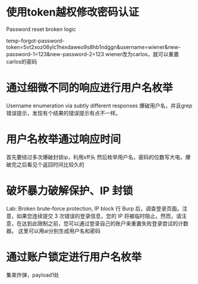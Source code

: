 # 使用token越权修改密码认证
Password reset broken logic

temp-forgot-password-token=5vt2xoz06ylc1hexdaweo9s8hb1ndggn&username=wiener&new-password-1=123&new-password-2=123
wiener改为carlos，就可以重置carlos的密码

# 通过细微不同的响应进行用户名枚举
Username enumeration via subtly different responses
爆破用户名，并且grep错误提示，发现有个结果的错误提示有点不一样。

# 用户名枚举通过响应时间
首先要绕过多次爆破封锁ip，利用xff头
然后枚举用户名，密码的位数写大电，爆破完之后看见个返回时间比较久的

# 破坏暴力破解保护、IP 封锁
Lab: Broken brute-force protection, IP block
行 Burp 后，调查登录页面。注意，如果您连续提交 3 次错误的登录信息，您的 IP 将被临时阻止。然而，请注意，在达到此限制之前，您可以通过登录自己的账户来重置失败登录尝试的计数器。
这里可以用ai分别生成用户名和密码

# 通过账户锁定进行用户名枚举
集束炸弹，payload1处
